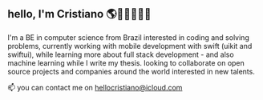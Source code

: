 <h2>hello, I'm Cristiano 🌎👨🏻‍💻🇧🇷</h2>
<p>
  I'm a BE in computer science from Brazil interested in coding and solving problems, currently working with mobile development with swift (uikit and swiftui), while learning more about full stack development - and also machine learning while I write my thesis.
looking to collaborate on open source projects and companies around the world interested in new talents.

📫 you can contact me on hellocristiano@icloud.com
  
  </p>
